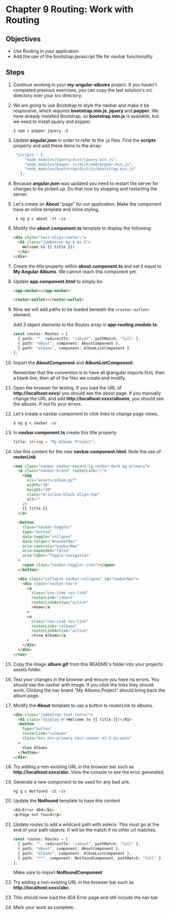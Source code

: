 # Chapter 9 Routing: Work with Routing

## Objectives

- Use Routing in your application
- Add the use of the bootstrap javascript file for navbar functionality

## Steps

1. Continue working in your **my-angular-albums** project. If you haven't completed previous exercises, you can copy the last solution's src directory over your src directory.

1. We are going to use Bootstrap to style the navbar and make it be responsive, which requires **bootstrap.min.js**, **jquery** and **popper**. We have already installed Bootstrap, so **bootstrap.min.js** is available, but we need to install jquery and popper. 

   ```console
   $ npm i popper jquery -S
   ```

1. Update **angular.json** in order to refer to the .js files. Find the **scripts** property and add these items to the array:

   ```javascript
    "scripts": [
        "node_modules/jquery/dist/jquery.min.js",
        "node_modules/popper.js/dist/umd/popper.min.js",
        "node_modules/bootstrap/dist/js/bootstrap.min.js"
      ],
   ```

1. Because **angular.json** was updated you need to restart the server for changes to be picked up. Do that now by stopping and restarting the server.

1. Let's create an **About** "page" for our application. Make the component have an inline template and inline styling.

   ```console
    $ ng g c about -it -is
   ```

1. Modify the **about.component.ts** template to display the following:

   ```html
   <div style="text-align:center;">
     <h1 class="jumbotron my-5 mx-5">
       Welcome to {{ title }}!
     </h1>
   </div>
   ```

1. Create the title property within **about.component.ts** and set it equal to **My Angular Albums**. We cannot reach this component yet.

1. Update **app.component.html** to simply be:

   ```html
   <app-navbar></app-navbar> 
   
   <router-outlet></router-outlet>
   ```

1. Now we will add paths to be loaded beneath the `<router-outlet>` element.

   Add 3 object elements to the Routes array in **app-routing.module.ts**:

   ```typescript
   const routes: Routes = [
     { path: "", redirectTo: "/about", pathMatch: "full" },
     { path: "about", component: AboutComponent },
     { path: "albums", component: AlbumListComponent }
   ];
   ```

1. Import the **AboutComponent** and **AlbumListComponent**.

   Remember that the convention is to have all @angular imports first, then a blank line, then all of the files we create and modify.

1. Open the browser for testing. If you load the URL of **http://localhost:xxxx/** you should see the about page. If you manually change the URL and add **http://localhost:xxxx/albums**, you should see the albums. If not fix your errors.

1. Let's create a navbar component to click links to change page views.

    ```console
    $ ng g c navbar -is
    ```

1. In **navbar.component.ts** create this title property

    ```typescript
    title: string = "My Albums Project";
    ```

1. Use this content for the new **navbar.component.html**. Note the use of **routerLink**

    ```html
    <nav class="navbar navbar-expand-lg navbar-dark bg-primary">
      <a class="navbar-brand" routerLink="/">
        <img
          src="assets/album.gif"
          width="30"
          height="30"
          class="d-inline-block align-top"
          alt=""
        />
        {{ title }}
      </a>

      <button
        class="navbar-toggler"
        type="button"
        data-toggle="collapse"
        data-target="#navbarNav"
        aria-controls="navbarNav"
        aria-expanded="false"
        aria-label="Toggle navigation"
      >
        <span class="navbar-toggler-icon"></span>
      </button>

      <div class="collapse navbar-collapse" id="navbarNav">
        <div class="navbar-nav">
          <a 
            class="nav-item nav-link" 
            routerLink="/about" 
            routerLinkActive="active"
            >Home</a
          >
          <a
            class="nav-item nav-link"
            routerLink="/albums"
            routerLinkActive="active"
            >View Albums</a
          >
        </div>
      </div>
    </nav>
    ```

1. Copy the image **album.gif** from this README's folder into your projects assets folder.

1. Test your changes in the browser and ensure you have no errors. You should see the navbar with image. If you click the links they should work. Clicking the nav brand "My Albums Project" should bring back the album page.

1. Modify the **About** template to use a button to routerLink to albums.

    ```html
    <div class="jumbotron text-center">
      <h1 class="display-4">Welcome to {{ title }}!</h1>
      <button
        type="button"
        routerLink="/albums"
        class="btn btn-primary text-center mt-3 mx-auto"
      >
        View Albums
      </button>
    </div>
    ```

1. Try adding a non-existing URL in the browser bar such as **http://localhost:xxxx/abc**. View the console to see the error generated.

1. Generate a new component to be used for any bad urls.

    ```console
    ng g c Notfound -it -is
    ```

1. Update the **Notfound** template to have this content

    ```html
    <h1>Error 404</h1>
    <p>Page not found</p>
    ```

1. Update routes to add a wildcard path with asterix. This must go at the end of your path objects. It will be the match if no other url matches.

    ```typescript
    const routes: Routes = [
      { path: "", redirectTo: "/about", pathMatch: "full" },
      { path: "about", component: AboutComponent },
      { path: "albums", component: AlbumListComponent },
      { path: "**", component: NotfoundComponent, pathMatch: "full" }
    ];
    ```

    Make sure to import **NotfoundComponent**

1. Try adding a non-existing URL in the browser bar such as **http://localhost:xxxx/abc**.

1. This should now load the 404 Error page and still include the nav bar.

1. Mark your work as complete. 